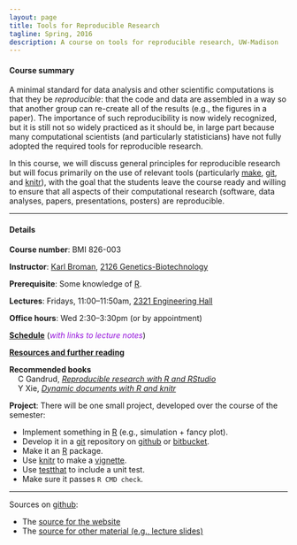 ```yaml
---
layout: page
title: Tools for Reproducible Research
tagline: Spring, 2016
description: A course on tools for reproducible research, UW-Madison
---
```



#### Course summary

A minimal standard for data analysis and other scientific computations is
that they be _reproducible_: that the code and data are assembled in a
way so that another group can re-create all of the results (e.g., the
figures in a paper). The importance of such reproducibility is now
widely recognized, but it is still not so widely practiced as it
should be, in large part because many computational scientists (and
particularly statisticians) have
not fully adopted the required tools for reproducible research.

In this course, we will discuss general principles for reproducible
research but will focus primarily on the use of relevant tools
(particularly [make](https://www.gnu.org/software/make/),
[git](https://git-scm.org), and [knitr](https://yihui.name/knitr/)),
with the goal that the students leave the course ready and willing to
ensure that all aspects of their computational research (software,
data analyses, papers, presentations, posters) are reproducible.


---

#### Details

**Course number**: BMI 826-003

**Instructor**: [Karl Broman](https://kbroman.org),
  [2126 Genetics-Biotechnology](https://map.wisc.edu/s/2tie3nen)

**Prerequisite**: Some knowledge of [R](https://www.r-project.org).

**Lectures**: Fridays, 11:00&ndash;11:50am,
[2321 Engineering Hall](https://map.wisc.edu/s/mhoi6s1u)

**Office hours**: Wed 2:30&ndash;3:30pm (or by
  appointment)

**[Schedule](pages/schedule.html)** (_<font color="#9411dB">with links to lecture notes</font>_)

**[Resources and further reading](pages/resources.html)**

**Recommended books** <br/>
&nbsp; &nbsp; C Gandrud, _[Reproducible research with R and RStudio](https://www.amazon.com/gp/product/1498715370?ie=UTF8&tag=7210-20)_ <br/>
&nbsp; &nbsp; Y Xie, _[Dynamic documents with R and knitr](https://www.amazon.com/gp/product/1498716962?ie=UTF8&tag=7210-20)_

**Project**: There will be one small project, developed over the course of
the semester:

- Implement something in [R](https://www.r-project.org) (e.g., simulation + fancy plot).
- Develop it in a [git](https://git-scm.com) repository on
    [github](https://github.com) or [bitbucket](https://bitbucket.org).
- Make it an [R](http://www.r-project.org) package.
- Use [knitr](https://yihui.name/knitr/) to make a [vignette](https://cran.r-project.org/doc/manuals/R-exts.html#Writing-package-vignettes).
- Use [testthat](https://github.com/hadley/testthat) to include a unit
  test.
- Make sure it passes `R CMD check`.

---

Sources on [github](https://github.com):

- The [source for the website](https://github.com/kbroman/Tools4RR/tree/gh-pages)
- The [source for other material (e.g., lecture slides)](https://github.com/kbroman/Tools4RR/tree/master)

